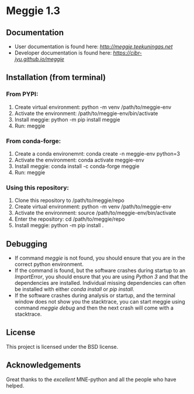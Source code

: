 # Meggie 1.3

## Documentation

* User documentation is found here: *http://meggie.teekuningas.net*
* Developer documentation is found here: *https://cibr-jyu.github.io/meggie*

[//]: # (Hello)

## Installation (from terminal)

### From PYPI:

1. Create virtual environment: python -m venv /path/to/meggie-env
1. Activate the environment: /path/to/meggie-env/bin/activate
1. Install meggie: python -m pip install meggie
1. Run: meggie

### From conda-forge:

1. Create a conda environemnt: conda create -n meggie-env python=3
1. Activate the environment: conda activate meggie-env
1. Install meggie: conda install -c conda-forge meggie
1. Run: meggie

### Using this repository:

1. Clone this repository to /path/to/meggie/repo
1. Create virtual environment: python -m venv /path/to/meggie-env
1. Activate the environment: source /path/to/meggie-env/bin/activate
1. Enter the repository: cd /path/to/meggie/repo
1. Install meggie: python -m pip install .

[//]: # (Hello)

## Debugging

* If command *meggie* is not found, you should ensure that you are in the correct python environment.
* If the command is found, but the software crashes during startup to an *ImportError*, you should ensure that you are using *Python 3* and that the dependencies are installed. Individual missing dependencies can often be installed with either *conda install* or *pip install*.
* If the software crashes during analysis or startup, and the terminal window does not show you the stacktrace, you can start meggie using command *meggie debug* and then the next crash will come with a stacktrace.

[//]: # (Hello)

## License

This project is licensed under the BSD license.

[//]: # (Hello)

## Acknowledgements

Great thanks to the *excellent* MNE-python and all the people who have helped.
